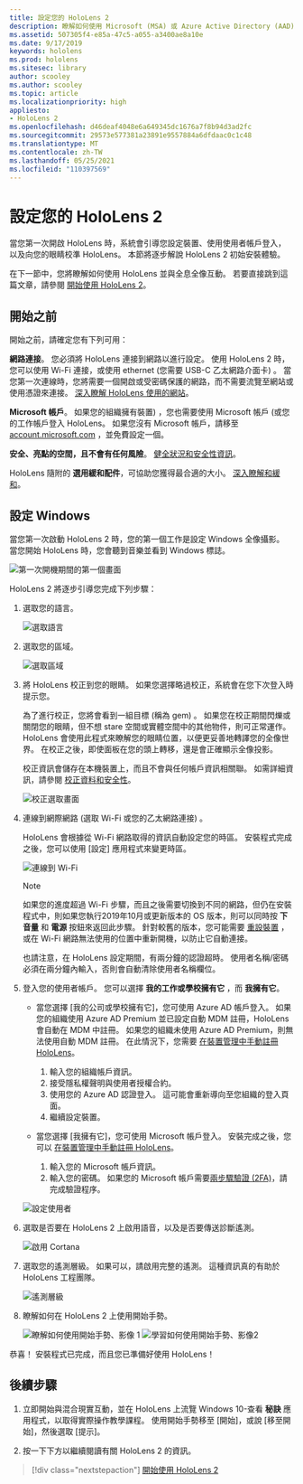 ```yaml
---
title: 設定您的 HoloLens 2
description: 瞭解如何使用 Microsoft (MSA) 或 Azure Active Directory (AAD) 帳戶，透過 Wi-Fi 的網路，第一次設定您的 HoloLens 2。
ms.assetid: 507305f4-e85a-47c5-a055-a3400ae8a10e
ms.date: 9/17/2019
keywords: hololens
ms.prod: hololens
ms.sitesec: library
author: scooley
ms.author: scooley
ms.topic: article
ms.localizationpriority: high
appliesto:
- HoloLens 2
ms.openlocfilehash: d46deaf4048e6a649345dc1676a7f8b94d3ad2fc
ms.sourcegitcommit: 29573e577381a23891e9557884a6dfdaac0c1c48
ms.translationtype: MT
ms.contentlocale: zh-TW
ms.lasthandoff: 05/25/2021
ms.locfileid: "110397569"
---
```

# <a name="set-up-your-hololens-2"></a>設定您的 HoloLens 2

當您第一次開啟 HoloLens 時，系統會引導您設定裝置、使用使用者帳戶登入，以及向您的眼睛校準 HoloLens。  本節將逐步解說 HoloLens 2 初始安裝體驗。

在下一節中，您將瞭解如何使用 HoloLens 並與全息全像互動。 若要直接跳到這篇文章，請參閱 [開始使用 HoloLens 2](hololens2-basic-usage.md)。

## <a name="before-you-start"></a>開始之前

開始之前，請確定您有下列可用：

**網路連接**。 您必須將 HoloLens 連接到網路以進行設定。 使用 HoloLens 2 時，您可以使用 Wi-Fi 連接，或使用 ethernet (您需要 USB-C 乙太網路介面卡) 。 當您第一次連線時，您將需要一個開啟或受密碼保護的網路，而不需要流覽至網站或使用憑證來連接。 [深入瞭解 HoloLens 使用的網站](hololens-offline.md)。

**Microsoft 帳戶**。 如果您的組織擁有裝置) ，您也需要使用 Microsoft 帳戶 (或您的工作帳戶登入 HoloLens。 如果您沒有 Microsoft 帳戶，請移至 [account.microsoft.com](https://account.microsoft.com) ，並免費設定一個。

**安全、亮點的空間，且不會有任何風險**。 [健全狀況和安全性資訊](https://go.microsoft.com/fwlink/p/?LinkId=746661)。

HoloLens 隨附的 **選用緩和配件**，可協助您獲得最合適的大小。 [深入瞭解和緩和](hololens2-setup.md#adjust-fit)。

## <a name="set-up-windows"></a>設定 Windows

當您第一次啟動 HoloLens 2 時，您的第一個工作是設定 Windows 全像攝影。  當您開始 HoloLens 時，您會聽到音樂並看到 Windows 標誌。

![第一次開機期間的第一個畫面](images/01-magic-moment.png)

HoloLens 2 將逐步引導您完成下列步驟：

1. 選取您的語言。

    ![選取語言](images/04-language.png)

1. 選取您的區域。

    ![選取區域](images/05-region.png)

1. 將 HoloLens 校正到您的眼睛。  如果您選擇略過校正，系統會在您下次登入時提示您。

    為了進行校正，您將會看到一組目標 (稱為 gem) 。 如果您在校正期間閃爍或關閉您的眼睛，但不想 stare 空間或實體空間中的其他物件，則可正常運作。 HoloLens 會使用此程式來瞭解您的眼睛位置，以便更妥善地轉譯您的全像世界。 在校正之後，即使面板在您的頭上轉移，還是會正確顯示全像投影。

    校正資訊會儲存在本機裝置上，而且不會與任何帳戶資訊相關聯。 如需詳細資訊，請參閱 [校正資料和安全性](hololens-calibration.md#calibration-data-and-security)。

    ![校正選取畫面](images/06-et-corners.png)

1. 連線到網際網路 (選取 Wi-Fi 或您的乙太網路連接) 。

     HoloLens 會根據從 Wi-Fi 網路取得的資訊自動設定您的時區。 安裝程式完成之後，您可以使用 [設定] 應用程式來變更時區。

    ![連線到 Wi-Fi](images/11-network.png)

    > [!NOTE] 
    > 如果您的進度超過 Wi-Fi 步驟，而且之後需要切換到不同的網路，但仍在安裝程式中，則如果您執行2019年10月或更新版本的 OS 版本，則可以同時按 **下音量** 和 **電源** 按鈕來返回此步驟。 針對較舊的版本，您可能需要 [重設裝置](hololens-recovery.md) ，或在 Wi-Fi 網路無法使用的位置中重新開機，以防止它自動連接。
    > 
    > 也請注意，在 HoloLens 設定期間，有兩分鐘的認證超時。 使用者名稱/密碼必須在兩分鐘內輸入，否則會自動清除使用者名稱欄位。

1. 登入您的使用者帳戶。 您可以選擇 **我的工作或學校擁有它** ，而 **我擁有它**。

    - 當您選擇 \[我的公司或學校擁有它\]，您可使用 Azure AD 帳戶登入。 如果您的組織使用 Azure AD Premium 並已設定自動 MDM 註冊，HoloLens 會自動在 MDM 中註冊。 如果您的組織未使用 Azure AD Premium，則無法使用自動 MDM 註冊。 在此情況下，您需要 [在裝置管理中手動註冊 HoloLens](hololens-enroll-mdm.md#different-ways-to-enroll)。

        1. 輸入您的組織帳戶資訊。
        1. 接受隱私權聲明與使用者授權合約。
        1. 使用您的 Azure AD 認證登入。 這可能會重新導向至您組織的登入頁面。
        1. 繼續設定裝置。

    - 當您選擇 \[我擁有它\]，您可使用 Microsoft 帳戶登入。 安裝完成之後，您可以 [在裝置管理中手動註冊 HoloLens](hololens-enroll-mdm.md#different-ways-to-enroll)。

        1. 輸入您的 Microsoft 帳戶資訊。
        2. 輸入您的密碼。 如果您的 Microsoft 帳戶需要[兩步驟驗證 (2FA)](https://blogs.technet.microsoft.com/microsoft_blog/2013/04/17/microsoft-account-gets-more-secure/)，請完成驗證程序。

    ![設定使用者](images/13-device-owner.png)

1. 選取是否要在 HoloLens 2 上啟用語音，以及是否要傳送診斷遙測。

    ![啟用 Cortana](images/22-do-more-with-voice.png)

1. 選取您的遙測層級。 如果可以，請啟用完整的遙測。 這種資訊真的有助於 HoloLens 工程團隊。

     ![遙測層級](images/24-telemetry.png)

1. 瞭解如何在 HoloLens 2 上使用開始手勢。

     ![瞭解如何使用開始手勢、影像 1 ](images/26-01-startmenu-learning.png) ![ 學習如何使用開始手勢、影像2](images/26-02-startmenu-learning.png)

恭喜！  安裝程式已完成，而且您已準備好使用 HoloLens！

## <a name="next-steps"></a>後續步驟

1. 立即開始與混合現實互動，並在 HoloLens 上流覽 Windows 10-查看 **秘訣** 應用程式，以取得實際操作教學課程。 使用開始手勢移至 [開始]，或說 [移至開始]，然後選取 [提示]。

1. 按一下下方以繼續閱讀有關 HoloLens 2 的資訊。

> [!div class="nextstepaction"]
> [開始使用 HoloLens 2](hololens2-basic-usage.md)

